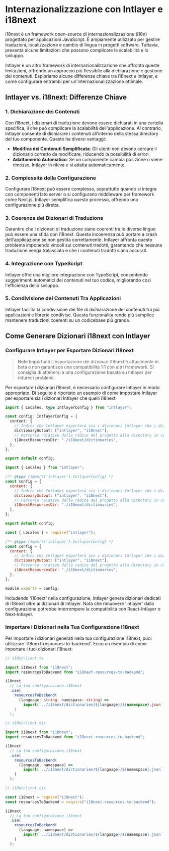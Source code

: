 # Internazionalizzazione con Intlayer e i18next

i18next è un framework open-source di internazionalizzazione (i18n) progettato per applicazioni JavaScript. È ampiamente utilizzato per gestire traduzioni, localizzazione e cambio di lingua in progetti software. Tuttavia, presenta alcune limitazioni che possono complicare la scalabilità e lo sviluppo.

Intlayer è un altro framework di internazionalizzazione che affronta queste limitazioni, offrendo un approccio più flessibile alla dichiarazione e gestione dei contenuti. Esploriamo alcune differenze chiave tra i18next e Intlayer, e come configurare entrambi per un'internazionalizzazione ottimale.

## Intlayer vs. i18next: Differenze Chiave

### 1. Dichiarazione dei Contenuti

Con i18next, i dizionari di traduzione devono essere dichiarati in una cartella specifica, il che può complicare la scalabilità dell'applicazione. Al contrario, Intlayer consente di dichiarare i contenuti all'interno della stessa directory del tuo componente. Questo ha diversi vantaggi:

- **Modifica dei Contenuti Semplificata**: Gli utenti non devono cercare il dizionario corretto da modificare, riducendo la possibilità di errori.
- **Adattamento Automatico**: Se un componente cambia posizione o viene rimosso, Intlayer lo rileva e si adatta automaticamente.

### 2. Complessità della Configurazione

Configurare i18next può essere complesso, soprattutto quando si integra con componenti lato server o si configurano middleware per framework come Next.js. Intlayer semplifica questo processo, offrendo una configurazione più diretta.

### 3. Coerenza dei Dizionari di Traduzione

Garantire che i dizionari di traduzione siano coerenti tra le diverse lingue può essere una sfida con i18next. Questa incoerenza può portare a crash dell'applicazione se non gestita correttamente. Intlayer affronta questo problema imponendo vincoli sui contenuti tradotti, garantendo che nessuna traduzione venga tralasciata e che i contenuti tradotti siano accurati.

### 4. Integrazione con TypeScript

Intlayer offre una migliore integrazione con TypeScript, consentendo suggerimenti automatici dei contenuti nel tuo codice, migliorando così l'efficienza dello sviluppo.

### 5. Condivisione dei Contenuti Tra Applicazioni

Intlayer facilita la condivisione dei file di dichiarazione dei contenuti tra più applicazioni e librerie condivise. Questa funzionalità rende più semplice mantenere traduzioni coerenti su un codicebase più grande.

## Come Generare Dizionari i18next con Intlayer

### Configurare Intlayer per Esportare Dizionari i18next

> Note Importanti
> L'esportazione dei dizionari i18next è attualmente in beta e non garantisce una compatibilità 1:1 con altri framework. Si consiglia di attenersi a una configurazione basata su Intlayer per ridurre i problemi.

Per esportare i dizionari i18next, è necessario configurare Intlayer in modo appropriato. Di seguito è riportato un esempio di come impostare Intlayer per esportare sia i dizionari Intlayer che quelli i18next.

```typescript fileName="intlayer.config.ts" codeFormat="typescript"
import { Locales, type IntlayerConfig } from "intlayer";

const config: IntlayerConfig = {
  content: {
    // Indica che Intlayer esporterà sia i dizionari Intlayer che i dizionari i18next
    dictionaryOutput: ["intlayer", "i18next"],
    // Percorso relativo dalla radice del progetto alla directory in cui i dizionari i18n saranno esportati
    i18nextResourcesDir: "./i18next/dictionaries",
  },
};

export default config;
```

```javascript fileName="intlayer.config.mjs" codeFormat="esm"
import { Locales } from "intlayer";

/** @type {import('intlayer').IntlayerConfig} */
const config = {
  content: {
    // Indica che Intlayer esporterà sia i dizionari Intlayer che i dizionari i18next
    dictionaryOutput: ["intlayer", "i18next"],
    // Percorso relativo dalla radice del progetto alla directory in cui i dizionari i18n saranno esportati
    i18nextResourcesDir: "./i18next/dictionaries",
  },
};

export default config;
```

```javascript fileName="intlayer.config.cjs" codeFormat="commonjs"
const { Locales } = require("intlayer");

/** @type {import('intlayer').IntlayerConfig} */
const config = {
  content: {
    // Indica che Intlayer esporterà sia i dizionari Intlayer che i dizionari i18next
    dictionaryOutput: ["intlayer", "i18next"],
    // Percorso relativo dalla radice del progetto alla directory in cui i dizionari i18n saranno esportati
    i18nextResourcesDir: "./i18next/dictionaries",
  },
};

module.exports = config;
```

Includendo 'i18next' nella configurazione, Intlayer genera dizionari dedicati di i18next oltre ai dizionari di Intlayer. Nota che rimuovere 'intlayer' dalla configurazione potrebbe interrompere la compatibilità con React-Intlayer o Next-Intlayer.

### Importare i Dizionari nella Tua Configurazione i18next

Per importare i dizionari generati nella tua configurazione i18next, puoi utilizzare 'i18next-resources-to-backend'. Ecco un esempio di come importare i tuoi dizionari i18next:

```typescript fileName="i18n/client.ts" codeFormat="typescript"
// i18n/client.ts

import i18next from "i18next";
import resourcesToBackend from "i18next-resources-to-backend";

i18next
  // La tua configurazione i18next
  .use(
    resourcesToBackend(
      (language: string, namespace: string) =>
        import(`../i18next/dictionaries/${language}/${namespace}.json`)
    )
  );
```

```javascript fileName="i18n/client.mjs" codeFormat="esm"
// i18n/client.mjs

import i18next from "i18next";
import resourcesToBackend from "i18next-resources-to-backend";

i18next
  // La tua configurazione i18next
  .use(
    resourcesToBackend(
      (language, namespace) =>
        import(`../i18next/dictionaries/${language}/${namespace}.json`)
    )
  );
```

```javascript fileName="i18n/client.cjs" codeFormat="commonjs"
// i18n/client.cjs

const i18next = require("i18next");
const resourcesToBackend = require("i18next-resources-to-backend");

i18next
  // La tua configurazione i18next
  .use(
    resourcesToBackend(
      (language, namespace) =>
        import(`../i18next/dictionaries/${language}/${namespace}.json`)
    )
  );
```
